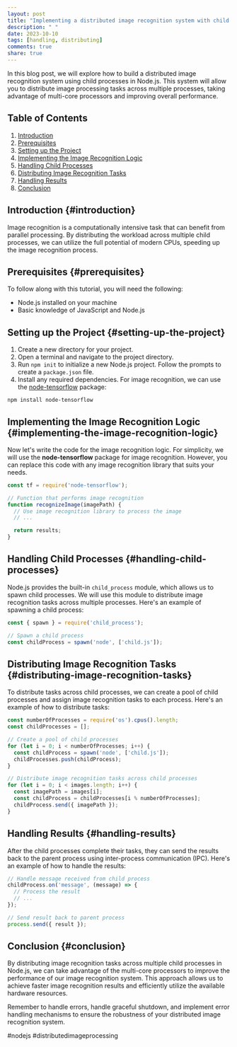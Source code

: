 ```yaml
---
layout: post
title: "Implementing a distributed image recognition system with child processes in Node.js"
description: " "
date: 2023-10-10
tags: [handling, distributing]
comments: true
share: true
---
```


In this blog post, we will explore how to build a distributed image recognition system using child processes in Node.js. This system will allow you to distribute image processing tasks across multiple processes, taking advantage of multi-core processors and improving overall performance.

## Table of Contents
1. [Introduction](#introduction)
2. [Prerequisites](#prerequisites)
3. [Setting up the Project](#setting-up-the-project)
4. [Implementing the Image Recognition Logic](#implementing-the-image-recognition-logic)
5. [Handling Child Processes](#handling-child-processes)
6. [Distributing Image Recognition Tasks](#distributing-image-recognition-tasks)
7. [Handling Results](#handling-results)
8. [Conclusion](#conclusion)

## Introduction {#introduction}
Image recognition is a computationally intensive task that can benefit from parallel processing. By distributing the workload across multiple child processes, we can utilize the full potential of modern CPUs, speeding up the image recognition process.

## Prerequisites {#prerequisites}
To follow along with this tutorial, you will need the following:

- Node.js installed on your machine
- Basic knowledge of JavaScript and Node.js

## Setting up the Project {#setting-up-the-project}

1. Create a new directory for your project.
2. Open a terminal and navigate to the project directory.
3. Run `npm init` to initialize a new Node.js project. Follow the prompts to create a `package.json` file.
4. Install any required dependencies. For image recognition, we can use the [node-tensorflow](https://www.npmjs.com/package/node-tensorflow) package: 

```shell
npm install node-tensorflow
```

## Implementing the Image Recognition Logic {#implementing-the-image-recognition-logic}
Now let's write the code for the image recognition logic. For simplicity, we will use the **node-tensorflow** package for image recognition. However, you can replace this code with any image recognition library that suits your needs.

```javascript
const tf = require('node-tensorflow');

// Function that performs image recognition
function recognizeImage(imagePath) {
  // Use image recognition library to process the image
  // ...

  return results;
}
```

## Handling Child Processes {#handling-child-processes}
Node.js provides the built-in `child_process` module, which allows us to spawn child processes. We will use this module to distribute image recognition tasks across multiple processes. Here's an example of spawning a child process:

```javascript
const { spawn } = require('child_process');

// Spawn a child process
const childProcess = spawn('node', ['child.js']);
```

## Distributing Image Recognition Tasks {#distributing-image-recognition-tasks}
To distribute tasks across child processes, we can create a pool of child processes and assign image recognition tasks to each process. Here's an example of how to distribute tasks:

```javascript
const numberOfProcesses = require('os').cpus().length;
const childProcesses = [];

// Create a pool of child processes
for (let i = 0; i < numberOfProcesses; i++) {
  const childProcess = spawn('node', ['child.js']);
  childProcesses.push(childProcess);
}

// Distribute image recognition tasks across child processes
for (let i = 0; i < images.length; i++) {
  const imagePath = images[i];
  const childProcess = childProcesses[i % numberOfProcesses];
  childProcess.send({ imagePath });
}
```

## Handling Results {#handling-results}
After the child processes complete their tasks, they can send the results back to the parent process using inter-process communication (IPC). Here's an example of how to handle the results:

```javascript
// Handle message received from child process
childProcess.on('message', (message) => {
  // Process the result
  // ...
});

// Send result back to parent process
process.send({ result });
```

## Conclusion {#conclusion}
By distributing image recognition tasks across multiple child processes in Node.js, we can take advantage of the multi-core processors to improve the performance of our image recognition system. This approach allows us to achieve faster image recognition results and efficiently utilize the available hardware resources.

Remember to handle errors, handle graceful shutdown, and implement error handling mechanisms to ensure the robustness of your distributed image recognition system.

#nodejs #distributedimageprocessing